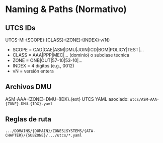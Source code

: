 # Naming & Paths (Normativo)

## UTCS IDs
UTCS-MI:{SCOPE}:{CLASS}:{ZONE}:{INDEX}:v{N}
- SCOPE  = CAD|CAE|ASM|DMU|JOIN|ICD|BOM|POLICY|TEST|...
- CLASS  = AAA|PPP|MEC|... (dominio) o subclase técnica
- ZONE   = ONB|OUT|57-10|53-10|...
- INDEX  = 4 dígitos (e.g., 0012)
- vN     = versión entera

## Archivos DMU
ASM-AAA-{ZONE}-DMU-{IDX}.{ext}
UTCS YAML asociado: `utcs/ASM-AAA-{ZONE}-DMU-{IDX}.yaml`

## Reglas de ruta
`.../DOMAINS/{DOMAIN}/ZONES|SYSTEMS/{ATA-CHAPTER}/{SUBZONE}/.../utcs/*.yaml`
